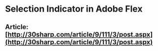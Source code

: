 # Selection Indicator in Adobe Flex

## Article: [http://30sharp.com/article/9/111/3/post.aspx](http://30sharp.com/article/9/111/3/post.aspx)
